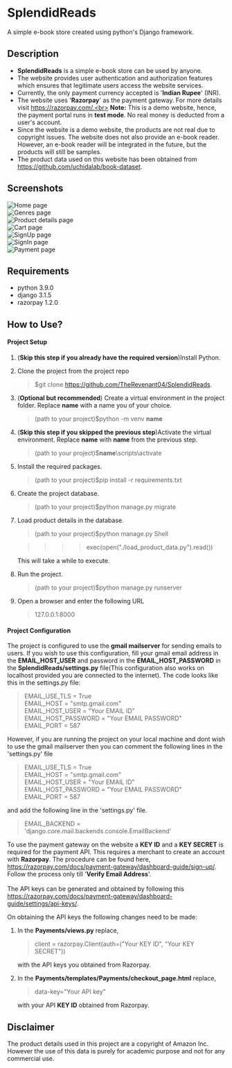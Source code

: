 # SplendidReads
A simple e-book store created using python's Django framework.

## Description
* **SplendidReads** is a simple e-book store can be used by anyone.
* The website provides user authentication and authorization features which ensures that legitimate users access the website services.
* Currently, the only payment currency accepted is '**Indian Rupee**' (INR).
* The website uses '**Razorpay**' as the payment gateway. For more details visit https://razorpay.com/.<br> **Note:** This is a demo website, hence, the payment portal runs in **test mode**.
  No real money is deducted from a user's account.
* Since the website is a demo website, the products are not real due to copyright issues. The website does not also provide an e-book reader. However, an e-book reader will be integrated in the future, but the products will still be samples.
* The product data used on this website has been obtained from https://github.com/uchidalab/book-dataset.


## Screenshots
![Home page](/static/images/home.png)
<br>
![Genres page](/static/images/genres.png)
<br>
![Product details page](/static/images/product_details.png)
<br>
![Cart page](/static/images/cart.png)
<br>
![SignUp page](/static/images/signup.png)
<br>
![SignIn page](/static/images/signin.png)
<br>
![Payment page](/static/images/payment.png)

## Requirements
* python 3.9.0
* django 3.1.5
* razorpay 1.2.0

## How to Use?
 #### Project Setup  
1. (**Skip this step if you already have the required version**)Install Python.

1. Clone the project from the project repo
   >$git clone https://github.com/TheRevenant04/SplendidReads.

1. (**Optional but recommended**) Create a virtual environment in the project folder. Replace **name** with a name you of your choice.
   >(path to your project)$python -m venv **name**  

1. (**Skip this step if you skipped the previous step**)Activate the virtual environment. Replace **name** with **name** from the previous step.
   >(path to your project)$**name**\scripts\activate

1. Install the required packages.
   >(path to your project)$pip install -r requirements.txt

1. Create the project database.
   >(path to your project)$python manage.py migrate

1. Load product details in the database.
   >(path to your project)$python manage.py Shell

   >>>>exec(open("./load_product_data.py").read())

   This will take a while to execute.

1. Run the project.
   >(path to your project)$python manage.py runserver

1. Open a browser and enter the following URL
   >127.0.0.1:8000
  #### Project Configuration
The project is configured to use the **gmail mailserver** for sending emails to users. If you wish to use this configuration, fill your gmail email address in the **EMAIL_HOST_USER** and password in the **EMAIL_HOST_PASSWORD** in the **SplendidReads/settings.py** file(This configuration also works on localhost provided you are connected to the internet). The code looks like this in the settings.py file:
>EMAIL_USE_TLS = True<br>
EMAIL_HOST = "smtp.gmail.com"<br>
EMAIL_HOST_USER = "Your EMAIL ID"<br>
EMAIL_HOST_PASSWORD = "Your EMAIL PASSWORD"<br>
EMAIL_PORT = 587

However, if you are running the project on your local machine and dont wish to use the gmail mailserver then you can comment the following lines in the 'settings.py' file
>EMAIL_USE_TLS = True<br>
EMAIL_HOST = "smtp.gmail.com"<br>
EMAIL_HOST_USER = "Your EMAIL ID"<br>
EMAIL_HOST_PASSWORD = "Your EMAIL PASSWORD"<br>
EMAIL_PORT = 587

and add the following line in the 'settings.py' file.

>EMAIL_BACKEND = 'django.core.mail.backends.console.EmailBackend'

To use the payment gateway on the website a **KEY ID** and a **KEY SECRET** is required for the payment API.
This requires a merchant to create an account with **Razorpay**. The procedure can be found here, https://razorpay.com/docs/payment-gateway/dashboard-guide/sign-up/.
Follow the process only till '**Verify Email Address**'.<br><br>
The API keys can be generated and obtained by following this https://razorpay.com/docs/payment-gateway/dashboard-guide/settings/api-keys/.

On obtaining the API keys the following changes need to be made:
1. In the **Payments/views.py** replace,
   >client = razorpay.Client(auth=("Your KEY ID", "Your KEY SECRET"))

   with the API keys you obtained from Razorpay.

1. In the **Payments/templates/Payments/checkout_page.html** replace,
   >data-key="Your API key"

   with your API **KEY ID** obtained from Razorpay.

 ## Disclaimer
 The product details used in this project are a copyright of Amazon Inc. However the use of this data is purely for academic purpose and not for any commercial use.

